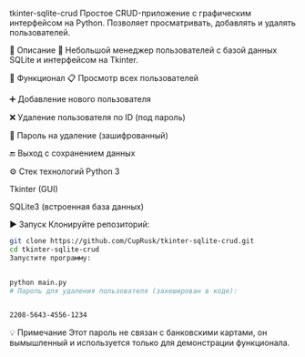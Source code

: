 tkinter-sqlite-crud
Простое CRUD-приложение с графическим интерфейсом на Python. Позволяет просматривать, добавлять и удалять пользователей.

📄 Описание
📝 Небольшой менеджер пользователей с базой данных SQLite и интерфейсом на Tkinter.

🚀 Функционал
📋 Просмотр всех пользователей

➕ Добавление нового пользователя

❌ Удаление пользователя по ID (под пароль)

🔐 Пароль на удаление (зашифрованный)

🔚 Выход с сохранением данных

⚙️ Стек технологий
Python 3

Tkinter (GUI)

SQLite3 (встроенная база данных)

▶️ Запуск
Клонируйте репозиторий:

```bash
git clone https://github.com/CupRusk/tkinter-sqlite-crud.git
cd tkinter-sqlite-crud
Запустите программу:


python main.py
# Пароль для удаления пользователя (захеширован в коде):


2208-5643-4556-1234
```
💡 Примечание
Этот пароль не связан с банковскими картами, он вымышленный и используется только для демонстрации функционала.
